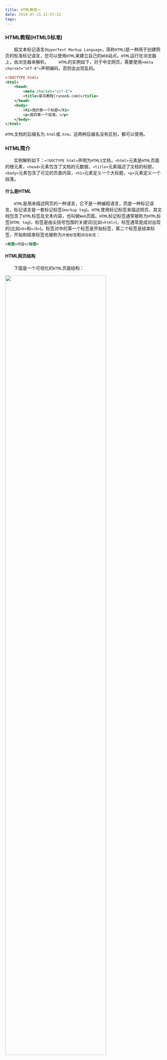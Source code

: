 ```yaml
---
title: HTML教程一
date: 2019-07-15 21:57:22
tags:
---
```

### HTML教程(HTML5标准)

&emsp;&emsp;超文本标记语言(`HyperText Markup Language`，简称`HTML`)是一种用于创建网页的标准标记语言，您可以使用`HTML`来建立自己的`WEB`站点。`HTML`运行在浏览器上，由浏览器来解析。
&emsp;&emsp;`HTML`的实例如下，对于中文网页，需要使用`<meta charset="utf-8">`声明编码，否则会出现乱码。

``` xml
<!DOCTYPE html>
<html>
    <head>
        <meta charset="utf-8">
        <title>菜鸟教程(runoob.com)</title>
    </head>
    <body>
        <h1>我的第一个标题</h1>
        <p>我的第一个段落。</p>
    </body>
</html>
```
<!--more-->
`HTML`文档的后缀名为`.html`或`.htm`，这两种后缀名没有区别，都可以使用。

### HTML简介

&emsp;&emsp;实例解析如下：`<!DOCTYPE html>`声明为`HTML5`文档，`<html>`元素是`HTML`页面的根元素，`<head>`元素包含了文档的元数据，`<title>`元素描述了文档的标题，`<body>`元素包含了可见的页面内容，`<h1>`元素定义一个大标题，`<p>`元素定义一个段落。

#### 什么是HTML

&emsp;&emsp;`HTML`是用来描述网页的一种语言，它不是一种编程语言，而是一种标记语言，标记语言是一套标记标签(`markup tag`)。`HTML`使用标记标签来描述网页，其文档包含了`HTML`标签及文本内容，也叫做`Web`页面。`HTML`标记标签通常被称为`HTML`标签(`HTML tag`)，标签是由尖括号包围的关键词(比如`<html>`)，标签通常是成对出现的(比如`<b>`和`</b>`)。标签对中的第一个标签是开始标签，第二个标签是结束标签，开始和结束标签也被称为`开放标签`和`闭合标签`：

``` xml
<标签>内容</标签>
```

#### HTML网页结构

&emsp;&emsp;下面是一个可视化的`HTML`页面结构：

<img src="./HTML教程一/1.png" width="80%">

只有`<body>`区域(白色部分)才会在浏览器中显示。

&emsp;&emsp;“<!DOCTYPE>”声明
&emsp;&emsp;`<!DOCTYPE>`声明有助于浏览器中正确显示网页。网络上有很多不同的文件，如果能够正确声明HTML的版本，浏览器就能正确显示网页内容。`doctype`声明是不区分大小写的，以下方式均可：

``` xml
<!DOCTYPE html>
<!DOCTYPE HTML>
<!doctype html>
<!Doctype Html>
```

#### HTML基础(4个实例)

&emsp;&emsp;`HTML`标题：`HTML`标题(`Heading`)是通过`<h1>`至`<h6>`标签来定义的：

``` xml
<h1>这是一个标题</h1>
<h2>这是一个标题</h2>
<h3>这是一个标题</h3>
```

&emsp;&emsp;`HTML`段落：`HTML`段落是通过标签`<p>`来定义的：

``` xml
<p>这是一个段落。</p>
<p>这是另外一个段落。</p>
```

&emsp;&emsp;`HTML`链接：`HTML`链接是通过标签`<a>`来定义的：

``` xml
<a href="http://www.runoob.com">这是一个链接</a>
```

注意在`href`属性中指定链接的地址。
&emsp;&emsp;`HTML`图像：`HTML`图像是通过标签`<img>`来定义的：

``` xml
<img src="/images/logo.png" width="258" height="39" />
```

注意，图像的名称和尺寸是以属性的形式提供的。

### HTML元素

&emsp;&emsp;`HTML`文档由`HTML`元素定义，`HTML`元素如下：

开始标签                  | 元素内容    | 结束标签
-------------------------|-------------|--------
`<p>`                    | 这是一个段落 | `</p>`
`<a href="default.htm">` | 这是一个链接 | `</a>`
`<br>`                   |

开始标签常被称为起始标签(`opening tag`)，结束标签常称为闭合标签(`closing tag`)。
&emsp;&emsp;`HTML`元素以开始标签起始，以结束标签终止，元素的内容是开始标签与结束标签之间的内容。某些`HTML`元素具有空内容(`empty content`)，空元素在开始标签中进行关闭(以开始标签的结束而结束)。大多数`HTML`元素可拥有属性。
&emsp;&emsp;`HTML`文档由嵌套的`HTML`元素构成：

``` xml
<!DOCTYPE html>
<html>
    <body>
        <p>这是第一个段落。</p>
    </body>
</html>
```

&emsp;&emsp;以上实例包含了三个`HTML`元素：

- `<p>`元素：这个`<p>`元素定义了`HTML`文档中的一个段落，这个元素拥有一个开始标签`<p>`以及一个结束标签`</p>`，元素内容是`这是第一个段落`。
- `<body>`元素：`<body>`元素定义了`HTML`文档的主体，这个元素拥有一个开始标签`<body>`以及一个结束标签`</body>`，元素内容是另一个`HTML`元素，即`<p>`元素。
- `<html>`元素：`<html>`元素定义了整个`HTML`文档，这个元素拥有一个开始标签`<html>`以及一个结束标签`</html>`，元素内容是另一个`HTML`元素，即`<body>`元素。

&emsp;&emsp;不要忘记结束标签，即使您忘记了使用结束标签，大多数浏览器也会正确地显示`HTML`，但不要依赖这种做法，忘记使用结束标签会产生不可预料的结果或错误。
&emsp;&emsp;没有内容的`HTML`元素被称为空元素，空元素是在开始标签中关闭的。`<br>`就是没有关闭标签的空元素，该标签定义换行。在`XHTML`、`XML`以及未来版本的`HTML`中，所有元素都必须被关闭。在开始标签中添加斜杠，比如`<br />`，是关闭空元素的正确方法，`HTML`、`XHTML`和`XML`都接受这种方式。即使`<br>`在所有浏览器中都是有效的，但使用`<br />`其实是更长远的保障。
&emsp;&emsp;`HTML`最好使用小写标签，实际上标签对大小写不敏感，例如`<P>`等同于`<p>`，许多网站都使用大写的`HTML`标签。本教程使用的是小写标签，因为万维网联盟(`W3C`)在`HTML4`中推荐使用小写，而在未来`(X)HTML`版本中强制使用小写。

### HTML属性

&emsp;&emsp;属性是`HTML`元素提供的附加信息。`HTML`元素可以设置属性，它可以在元素中添加附加信息，一般描述于开始标签，总是以`名称/值`对的形式出现，比如`name="value"`。
&emsp;&emsp;`HTML`链接由`<a>`标签定义，链接的地址在`href`属性中指定：

``` xml
<a href="http://www.runoob.com">这是一个链接</a>
```

属性值应该始终被包括在引号内，双引号是最常用的，不过使用单引号也没有问题。注意，在某些个别的情况下，比如属性值本身就含有双引号，那么您必须使用单引号，例如`name='John "ShotGun" Nelson'`。
&emsp;&emsp;下面列出了适用于大多数`HTML`元素的属性：

属性    | 描述
--------|------
`class` | 为`html`元素定义一个或多个类名(`classname`)(类名从样式文件引入)
`id`    | 定义元素的唯一`id`
`style` | 规定元素的行内样式(`inline style`)
`title` | 描述了元素的额外信息(作为工具条使用)

### HTML标题

&emsp;&emsp;在HTML文档中，标题很重要。标题(`Heading`)是通过`<h1>`至`<h6>`标签进行定义的，`<h1>`定义最大的标题，`<h6>`定义最小的标题。注意，浏览器会自动地在标题的前后添加空行。
&emsp;&emsp;请确保将`HTML`标题标签只用于标题，不要仅仅是为了生成粗体或大号的文本而使用标题。搜索引擎使用标题为您的网页的结构和内容编制索引，因为用户可以通过标题来快速浏览您的网页，所以用标题来呈现文档结构是很重要的。应该将`h1`用作主标题，其后是`h2`，再其次是`h3`，以此类推。
&emsp;&emsp;`<hr>`标签在`HTML`页面中创建水平线，该元素可用于分隔内容：

``` xml
<p>这是一个段落。</p>
<hr>
<p>这是一个段落。</p>
<hr>
<p>这是一个段落。</p>
```

&emsp;&emsp;可以将注释插入`HTML`代码中，这样可以提高其可读性，使代码更易被人理解。浏览器会忽略注释，也不会显示它们。注释写法如下：

``` xml
<!-- 这是一个注释 -->
```

开始括号之后(左边的括号)需要紧跟一个叹号，结束括号之前(右边的括号)不需要，合理地使用注释可以对未来的代码编辑工作产生帮助。
&emsp;&emsp;标题大小与字体大小的关系：`1`到`6`号标题与`1`到`6`号字体逆序对应，比如`1`号字体对应`6`号标题，`2`号字体对应`5`号标题：

``` xml
<h1>这是1号标题</h1>
<font size="6">这是6号字体文本</font>
<h2>这是2号标题</h2>
<font size="5">这是5号字体文本</font>

<h3>这是3号标题</h3>
<font size="4">这是4号字体文本</font>

<h4>这是4号标题</h4>
<font size="3">这是3号字体文本</font>

<h5>这是5号标题</h5>
<font size="2">这是2号字体文本</font>

<h6>这是6号标题</h6>
<font size="1">这是1号字体文本</font>
```

<img src="./HTML教程一/2.png" width="30%">

### HTML段落

&emsp;&emsp;`HTML`段落：`HTML`可以将文档分割为若干段落，段落是通过`<p>`标签定义的：

``` xml
<p>这是一个段落</p>
<p>这是另一个段落</p>
```

注意，浏览器会自动地在段落的前后添加空行(`</p>`是块级元素)。
&emsp;&emsp;不要忘记结束标签，即使忘了使用结束标签，大多数浏览器也会正确地将`HTML`显示出来，但不要依赖这种做法，忘记使用结束标签会产生意想不到的结果和错误。在未来的`HTML`版本中，不允许省略结束标签。
&emsp;&emsp;`HTML`折行：如果您希望在不产生一个新段落的情况下进行换行(新行)，请使用`<br/>`标签：

``` xml
<p>这个<br>段落<br>演示了分行的效果</p>
```

<img src="./HTML教程一/3.png" width="30%">

`<br/>`元素是一个空的`HTML`元素。由于关闭标签没有任何意义，因此它没有结束标签。

### HTML文本格式化

&emsp;&emsp;`HTML`文本格式化效果如下：

<img src="./HTML教程一/4.png" width="20%">

&emsp;&emsp;`HTML`使用标签`<b>`与`<i>`对输出的文本进行格式，这些`HTML`标签被称为`格式化标签`。通常标签`<strong>`替换加粗标签`<b>`来使用，`<em>`替换`<i>`标签使用，然而这些标签的含义是不同的：`<b>`与`<i>`定义粗体或斜体文本，`<strong>`或者`<em>`意味着你要呈现的文本是重要的，所以要突出显示。
&emsp;&emsp;下例演示如何在一个`HTML`文件中对文本进行格式化：

``` xml
<!DOCTYPE html>
<html>
    <head>
        <meta charset="utf-8">
    </head>
    <body>
        <b>这个文本是加粗的</b>
        <br />
        <strong>这个文本是加粗的</strong>
        <br />
        <big>这个文本字体放大</big>
        <br />
        <em>这个文本是斜体的</em>
        <br />
        <i>这个文本是斜体的</i>
        <br />
        <small>这个文本是缩小的</small>
        <br />
        这个文本包含
        <sub>下标</sub>
        <br />
        这个文本包含
        <sup>上标</sup>
    </body>
</html>
```

<img src="./HTML教程一/5.png" width="20%">

&emsp;&emsp;下例演示如何使用`pre`标签对空行和空格进行控制：

``` xml
<!DOCTYPE html>
<html>
    <head>
        <meta charset="utf-8">
    </head>
    <body>
        <pre>
        此例演示如何使用 pre 标签
        对空行和    空格
        进行控制
        </pre>
    </body>
</html>
```

<img src="./HTML教程一/6.png" width="30%">

&emsp;&emsp;下例演示不同的`计算机输出`标签的显示效果：

``` xml
<!DOCTYPE html>
<html>
    <head>
        <meta charset="utf-8">
    </head>
    <body>
        <code>计算机输出</code>
        <br />
        <kbd>键盘输入</kbd>
        <br />
        <tt>打字机文本</tt>
        <br />
        <samp>计算机代码样本</samp>
        <br />
        <var>计算机变量</var>
        <br />
        <p>
            <b>注释：</b>这些标签常用于显示计算机/编程代码。
        </p>
    </body>
</html>
```

<img src="./HTML教程一/7.png" width="50%">

&emsp;&emsp;下例演示如何在`HTML`文件中写地址：

``` xml
<!DOCTYPE html>
<html>
    <head>
        <meta charset="utf-8">
    </head>
    <body>
        <address>
        Written by <a href="mailto:webmaster@example.com">Jon Doe</a>.<br>
        Visit us at:<br>
        Example.com<br>
        Box 564, Disneyland<br>
        USA
        </address>
    </body>
</html>
```

<img src="./HTML教程一/8.png" width="30%">

&emsp;&emsp;下例演示如何实现缩写或首字母缩写：

``` xml
<!DOCTYPE html>
<html>
    <head>
        <meta charset="utf-8">
    </head>
    <body>
        <abbr title="etcetera">etc.</abbr>
        <br />
        <acronym title="World Wide Web">WWW</acronym>
        <p>在某些浏览器中，当您把鼠标移至缩略词语上时，title 可用于展示表达的完整版本。</p>
        <p>仅对于 IE 5 中的 acronym 元素有效。</p>
        <p>对于 Netscape 6.2 中的 abbr 和 acronym 元素都有效。</p>
    </body>
</html>
```

<img src="./HTML教程一/9.png" width="60%">

&emsp;&emsp;下例演示如何改变文字的方向：

``` xml
<!DOCTYPE html>
<html>
    <head>
        <meta charset="utf-8">
    </head>
    <body>
        <p>该段落文字从左到右显示。</p>
        <p><bdo dir="rtl">该段落文字从右到左显示。</bdo></p>
    </body>
</html>
```

<img src="./HTML教程一/10.png" width="30%">

&emsp;&emsp;下例演示如何实现长短不一的引用语：

``` xml
<!DOCTYPE html>
<html>
    <head>
        <meta charset="utf-8">
    </head>
    <body>
        <p>WWF's goal is to:
        <q>Build a future where people live in harmony with nature.</q>
        We hope they succeed.</p>
    </body>
</html>
```

&emsp;&emsp;此例演示如何标记删除文本和插入文本：

``` xml
<!DOCTYPE html>
<html>
    <head>
        <meta charset="utf-8">
    </head>
    <body>
        <p>My favorite color is <del>blue</del> <ins>red</ins>!</p>
    </body>
</html>
```

&emsp;&emsp;`HTML`文本格式化标签如下：

标签       | 描述
-----------|-----
`<b>`      | 定义粗体文本
`<em>`     | 定义着重文字
`<i>`      | 定义斜体字
`<small>`  | 定义小号字
`<strong>` | 定义加重语气
`<sub>`    | 定义下标字
`<sup>`    | 定义上标字
`<ins>`    | 定义插入字
`<del>`    | 定义删除字

&emsp;&emsp;`HTML`的计算机输出标签如下：

标签     | 描述
---------|-----
`<code>` | 定义计算机代码
`<kbd>`  | 定义键盘码
`<samp>` | 定义计算机代码样本
`<var>`  | 定义变量
`<pre>`  | 定义预格式文本

&emsp;&emsp;`HTML`引文、引用以及标签定义如下：

标签           | 描述
---------------|-----
`<abbr>`       | 定义缩写
`<address>`    | 定义地址
`<bdo>`        | 定义文字方向
`<blockquote>` | 定义长的引用
`<q>`          | 定义短的引用语
`<cite>`       | 定义引用、引证
`<dfn>`        | 定义一个定义项目

### HTML链接

&emsp;&emsp;`HTML`使用超级链接与网络上的另一个文档相连。几乎可以在所有的网页中找到链接，点击链接可以从一张页面跳转到另一张页面：

``` xml
<!DOCTYPE html>
<html>
    <head>
        <meta charset="utf-8">
    </head>
    <body>
        <p>
        <a href="/index.html">本文本</a> 是一个指向本网站中的一个页面的链接。</p>
        <p><a href="http://www.microsoft.com/">本文本</a> 是一个指向万维网上的页面的链接。</p>
    </body>
</html>
```

&emsp;&emsp;`HTML`使用标签`<a>`来设置超文本链接，超链接可以是一个字、一个词或者一组词，也可以是一幅图像，您可以点击这些内容来跳转到新的文档或者当前文档中的某个部分。当您把鼠标指针移动到网页中的某个链接上时，箭头会变为一只小手。在标签`<a>`中使用了`href`属性来描述链接的地址。
&emsp;&emsp;默认情况下，链接将以以下形式出现在浏览器中：一个未访问过的链接显示为蓝色字体并带有下划线；访问过的链接显示为紫色并带有下划线；点击链接时，链接显示为红色并带有下划线。注意，如果为这些超链接设置了`CSS`样式，展示样式会根据`CSS`的设定而显示。
&emsp;&emsp;链接的`HTML`代码很简单：

``` xml
<a href="url">链接文本</a>
```

`href`属性描述了链接的目标。

#### 链接的target属性

&emsp;&emsp;你可以定义被链接的文档在何处显示。下面的这行会在新窗口打开文档：

``` xml
<a href="http://www.runoob.com/" target="_blank">访问菜鸟教程!</a>
```

#### 链接的id属性

&emsp;&emsp;`id`属性可用于创建在一个`HTML`文档书签标记。书签是不以任何特殊的方式显示，在`HTML`文档中是不显示的，所以对于读者来说是隐藏的。在`HTML`文档中插入`ID`：

``` xml
<a id="tips">有用的提示部分</a>
```

在`HTML`文档中创建一个链接到`有用的提示部分(id="tips")`：

``` xml
<a href="#tips">访问有用的提示部分</a>
```

或者从另一个页面创建一个链接到`有用的提示部分(id="tips")`：

``` xml
<a href="http://www.runoob.com/html/html-links.html#tips">
访问有用的提示部分</a>
```

&emsp;&emsp;注意，请始终将正斜杠添加到子文件夹。假如这样书写链接`href="http://www.runoob.com/html"`，就会向服务器产生两次`HTTP`请求，这是因为服务器会添加正斜杠到这个地址，然后创建一个新的请求，就像这样`href="http://www.runoob.com/html/"`。
&emsp;&emsp;下例演示如何使用图片链接：

``` xml
<!DOCTYPE html>
<html>
    <head>
        <meta charset="utf-8">
    </head>
    <body>
        <p>创建图片链接:
        <a href="http://www.runoob.com/html/html-tutorial.html">
        <img src="smiley.gif" alt="HTML 教程" width="32" height="32"></a></p>

        <p>无边框的图片链接:
        <a href="http://www.runoob.com/html/html-tutorial.html">
        <img border="0" src="smiley.gif" alt="HTML 教程" width="32" height="32"></a></p>
    </body>
</html>
```

&emsp;&emsp;下例演示如何使用书签：

``` xml
<!DOCTYPE html>
<html>
    <head>
        <meta charset="utf-8">
    </head>
    <body>
        <p>
        <a href="#C4">查看章节 4</a>
        </p>
        <h2>章节 1</h2>
        <p>这边显示该章节的内容……</p>
        <h2>章节 2</h2>
        <p>这边显示该章节的内容……</p>
        <h2>章节 3</h2>
        <p>这边显示该章节的内容……</p>
        <h2><a id="C4">章节 4</a></h2>
        <p>这边显示该章节的内容……</p>
    </body>
</html>
```

&emsp;&emsp;下例演示如何跳出框架，假如你的页面被固定在框架之内：

``` xml
<!DOCTYPE html>
<html>
    <head>
        <meta charset="utf-8">
    </head>
    <body>
        <p>跳出框架?</p>
        <a href="http://www.runoob.com/" target="_top">点击这里!</a>
    </body>
</html>
```

&emsp;&emsp;下例演示如何链接到一个邮件，本例在安装邮件客户端程序后才能工作：

``` xml
<!DOCTYPE html>
<html>
    <head>
        <meta charset="utf-8">
    </head>
    <body>
        <p>
        这是一个电子邮件链接：
        <a href="mailto:someone@example.com?Subject=Hello%20again" target="_top">
        发送邮件</a>
        </p>
        <p>
        <b>注意:</b> 单词之间空格使用 %20 代替，以确保浏览器可以正常显示文本。
        </p>
    </body>
</html>
```

### HTML头部

&emsp;&emsp;`<title>`定义了`HTML`文档的标题：

``` xml
<!DOCTYPE html>
<html>
    <head>
        <meta charset="utf-8">
        <title>我的 HTML 的第一页</title>
    </head>
    <body>
        <p>浏览器中包含body元素的内容。</p>
        <p>浏览器的标题包含title元素的内容</p>
    </body>
</html>
```

`<base>`定义页面中所有链接默认的链接目标地址：

``` xml
<!DOCTYPE html>
<html>
    <head>
        <meta charset="utf-8">
        <title>菜鸟教程(runoob.com)</title>
        <base href="http://www.runoob.com/images/" target="_blank">
    </head>

    <body>
        <img src="logo.png"> - 注意这里我们设置了图片的相对地址。能正常显示是因为我们在 head 部分设置了 base 标签，该标签指定了页面上所有链接的默认 URL，所以该图片的访问地址为 "http://www.runoob.com/images/logo.png"
        <br><br>
        <a href="http://www.runoob.com">菜鸟教程</a> - 注意这个链接会在新窗口打开，即便它没有 target="_blank" 属性。因为在 base 标签里我们已经设置了 target 属性的值为 "_blank"。
    </body>
</html>
```

`<meta>`元素来描述`HTML`文档的关键词、作者、字符集等：

``` xml
<!DOCTYPE html>
<html>
    <head>
        <meta charset="utf-8">
        <title>菜鸟教程(runoob.com)</title>
        <meta name="description" content="免费在线教程">
        <meta name="keywords" content="HTML,CSS,XML,JavaScript">
        <meta name="author" content="runoob">
        <meta charset="UTF-8">
    </head>

    <body>
        <p>所有 meta 标签显示在 head 部分...</p>
    </body>
</html>
```

&emsp;&emsp;`HTML`的`<head>`元素包含了所有的头部标签元素。在`<head>`元素中，你可以插入脚本(`scripts`)、样式文件(`CSS`)及各种`meta`信息。可以添加在头部区域的元素标签为：`<title>`、`<style>`、`<meta>`、`<link>`、`<script>`、`<noscript>`和`<base>`。
&emsp;&emsp;`HTML`的`<title>`元素定义了不同文档的标题，在`HTML/XHTML`文档中是必须的。`<title>`元素定义了浏览器工具栏的标题，当网页添加到收藏夹时显示在收藏夹中的标题以及显示在搜索引擎结果页面的标题。
&emsp;&emsp;`HTML`的`<base>`元素描述了基本的`链接地址/链接目标`，该标签作为`HTML`文档中所有的链接标签的默认链接：

``` xml
<head>
    <base href="http://www.runoob.com/images/" target="_blank">
</head>
```

&emsp;&emsp;`HTML`的`<link>`元素定义了文档与外部资源之间的关系，`<link>`标签通常用于链接到样式表：

``` xml
<head>
    <link rel="stylesheet" type="text/css" href="mystyle.css">
</head>
```

&emsp;&emsp;`HTML`的`<style>`元素定义了`HTML`文档的样式文件引用地址，在`<style>`元素中你也可以直接添加样式来渲染`HTML`文档：

``` xml
<head>
    <style type="text/css">
    body {background-color:yellow}
    p {color:blue}
    </style>
</head>
```

&emsp;&emsp;`HTML`的`<meta>`元素`meta`标签描述了一些基本的元数据，它`<meta>`标签提供了元数据。元数据也不显示在页面上，但会被浏览器解析。`META`元素通常用于指定网页的描述、关键词，文件的最后修改时间、作者和其他元数据。
&emsp;&emsp;元数据可以使用于浏览器(如何显示内容或重新加载页面)、搜索引擎(关键词)或其他`Web`服务，一般放置于`<head>`区域。使用实例如下：

``` xml
<meta name="keywords" content="HTML, CSS, XML, XHTML, JavaScript"> #为搜索引擎定义关键词
<meta name="description" content="免费 Web & 编程 教程"> #为网页定义描述内容
<meta name="author" content="Runoob"> #定义网页作者
<meta http-equiv="refresh" content="30"> #每30秒中刷新当前页面
```

&emsp;&emsp;`HTML`的`<script>`元素用于加载脚本文件，如`JavaScript`。

### HTML图像

&emsp;&emsp;`HTML`图像标签如下：

标签     | 描述
---------|------
`<img>`  | 定义图像
`<map>`  | 定义图像地图
`<area>` | 定义图像地图中的可点击区域

&emsp;&emsp;下例演示如何在网页中显示图像：

``` xml
<!DOCTYPE html>
<html>
    <head>
        <meta charset="utf-8">
    </head>
    <body>
        <p>
        一个图像:
        <img src="smiley.gif" alt="Smiley face" width="32" height="32"></p>
        <p>
        一个动图:
        <img src="hackanm.gif" alt="Computer man" width="48" height="48"></p>
        <p>
        注意插入动图的语法和静态图的语法是一样的。
        </p>
    </body>
</html>
```

&emsp;&emsp;下例演示如何将其他文件夹或服务器的图片显示到网页中：

``` xml
<!DOCTYPE html>
<html>
    <head>
        <meta charset="utf-8">
    </head>
    <body>
        <p>一个来自文件夹中的图像:</p>
        <img src="/images/chrome.gif" alt="Google Chrome" width="33" height="32"><p>一个来自菜鸟教程的图像:</p>
        <img src="http://www.runoob.com/images/logo.png" alt="runoob.com" width="336" height="69">
    </body>
</html>
```

&emsp;&emsp;在`HTML`中，图像由`<img>`标签定义。`<img>`是空标签，意思是说它只包含属性，并且没有闭合标签。要在页面上显示图像，你需要使用源属性`src`，其值是图像的URL地址。定义图像的语法如下：

``` xml
<img src="url" alt="some_text">
```

`URL`指存储图像的位置。如果名为`plpit.jpg`的图像位于`www.runoob.com`的`images`目录中，那么其`URL`为`http://www.runoob.com/images/pulpit.jpg`。
&emsp;&emsp;`HTML`图像的`Alt`属性用来为图像定义一串预备的可替换的文本，替换文本属性的值是用户定义的：

``` xml
<img src="boat.gif" alt="Big Boat">
```

在浏览器无法载入图像时，替换文本属性告诉读者它们失去的信息，此时浏览器将显示这个替代性的文本而不是图像。
&emsp;&emsp;`height`与`width`属性用于设置图像的高度与宽度，属性值默认单位为像素：

``` xml
<img src="pulpit.jpg" alt="Pulpit rock" width="304" height="228">
```

&emsp;&emsp;下例演示如何在文字中排列图像：

``` xml
<!DOCTYPE html>
<html>
    <head>
        <meta charset="utf-8">
    </head>
    <body>
        <h4>默认对齐的图像 (align="bottom"):</h4>
        <p>这是一些文本。 <img src="smiley.gif" alt="Smiley face" width="32" height="32"> 这是一些文本。</p>
        <h4>图片使用 align="middle":</h4>
        <p>这是一些文本。 <img src="smiley.gif" alt="Smiley face" align="middle" width="32" height="32">这是一些文本。</p>
        <h4>图片使用 align="top":</h4>
        <p>这是一些文本。 <img src="smiley.gif" alt="Smiley face" align="top" width="32" height="32">这是一些文本。</p>
        <p><b>注意:</b>在HTML 4中 align 属性已废弃，HTML5 已不支持该属性，可以使用 CSS 代替。</p>
    </body>
</html>
```

&emsp;&emsp;下例演示如何使图片浮动至段落的左边或右边：

``` xml
<!DOCTYPE html>
<html>
    <head>
        <meta charset="utf-8">
    </head>
    <body>
        <p>
        <img src="smiley.gif" alt="Smiley face" style="float:left" width="32" height="32"> 一个带图片的段落，图片浮动在这个文本的左边。
        </p>
        <p>
        <img src="smiley.gif" alt="Smiley face" style="float:right" width="32" height="32"> 一个带图片的段落，图片浮动在这个文本的右边。
        </p>
        <p><b>注意:</b> 在这里我们使用了 CSS "float" 属性，在HTML 4中 align 属性已废弃，HTML5 已不支持该属性，可以使用 CSS 代替。</p>
    </body>
</html>
```

&emsp;&emsp;下例演示如何将图像作为一个链接使用：

``` xml
<!DOCTYPE html>
<html>
    <head>
        <meta charset="utf-8">
    </head>
    <body>
        <p>创建图片链接:
        <a href="http://www.runoob.com/html/html-tutorial.html">
        <img src="smiley.gif" alt="HTML 教程" width="32" height="32"></a></p>
        <p>无边框的图片链接:
        <a href="http://www.runoob.com/html/html-tutorial.html">
        <img border="0" src="smiley.gif" alt="HTML 教程" width="32" height="32"></a></p>
    </body>
</html>
```

&emsp;&emsp;下例显示如何创建带有可供点击区域的图像地图，其中的每个区域都是一个超级链接：

``` xml
<!DOCTYPE html>
<html>
    <head>
        <meta charset="utf-8">
    </head>
    <body>
        <p>点击太阳或其他行星，注意变化：</p>
        <img src="planets.gif" width="145" height="126" alt="Planets" usemap="#planetmap">
        <map name="planetmap">
            <area shape="rect" coords="0,0,82,126" alt="Sun" href="sun.htm">
            <area shape="circle" coords="90,58,3" alt="Mercury" href="mercur.htm">
            <area shape="circle" coords="124,58,8" alt="Venus" href="venus.htm">
        </map>
    </body>
</html>
```

### HTML表格

&emsp;&emsp;`HTML`表格标签如下：

标签         | 描述
-------------|-------
`<table>`    | 定义表格
`<th>`       | 定义表格的表头
`<tr>`       | 定义表格的行
`<td>`       | 定义表格单元
`<caption>`  | 定义表格标题
`<colgroup>` | 定义表格列的组
`<col>`      | 定义用于表格列的属性
`<thead>`    | 定义表格的页眉
`<tbody>`    | 定义表格的主体
`<tfoot>`    | 定义表格的页脚

&emsp;&emsp;`HTML`表格实例如下：

``` xml
<!DOCTYPE html>
<html>
    <head>
        <meta charset="utf-8">
    </head>
    <body>
        <p>
        每个表格从一个 table 标签开始。
        每个表格行从 tr 标签开始。
        每个表格的数据从 td 标签开始。
        </p>

        <h4>一列:</h4>

        <table border="1">
            <tr>
            <td>100</td>
            </tr>
        </table>
        <h4>一行三列:</h4>
        <table border="1">
            <tr>
            <td>100</td>
            <td>200</td>
            <td>300</td>
            </tr>
        </table>
        <h4>两行三列:</h4>
        <table border="1">
            <tr>
            <td>100</td>
            <td>200</td>
            <td>300</td>
            </tr>
            <tr>
            <td>400</td>
            <td>500</td>
            <td>600</td>
            </tr>
        </table>
        <h4>两行三列:</h4>

        <table border="1">
            <tr>
            <td>100</td>
            <td>200</td>
            <td>300</td>
            </tr>
            <tr>
            <td>400</td>
            <td>500</td>
            <td>600</td>
            </tr>
        </table>
    </body>
</html>
```

&emsp;&emsp;表格由`<table>`标签来定义，每个表格均有若干行(由`<tr>`标签定义)，每行被分割为若干单元格(由`<td>`标签定义)。字母`td`指表格数据(`table data`)，即数据单元格的内容。数据单元格可以包含文本、图片、列表、段落、表单、水平线、表格等。

``` xml
<table border="1">
    <tr>
        <td>row 1, cell 1</td>
        <td>row 1, cell 2</td>
    </tr>
    <tr>
        <td>row 2, cell 1</td>
        <td>row 2, cell 2</td>
    </tr>
</table>
```

&emsp;&emsp;如果不定义边框属性，表格将不显示边框，但是大多数时候，我们希望显示边框。使用边框属性来显示一个带有边框的表格：

``` xml
<table border="1">
    <tr>
        <td>Row 1, cell 1</td>
        <td>Row 1, cell 2</td>
    </tr>
</table>
```

&emsp;&emsp;表格的表头使用`<th>`标签进行定义，大多数浏览器会把表头显示为粗体居中的文本：

``` xml
<table border="1">
    <tr>
        <th>Header 1</th>
        <th>Header 2</th>
    </tr>
    <tr>
        <td>row 1, cell 1</td>
        <td>row 1, cell 2</td>
    </tr>
    <tr>
        <td>row 2, cell 1</td>
        <td>row 2, cell 2</td>
    </tr>
</table>
```

&emsp;&emsp;下例演示一个没有边框的表格：

``` xml
<!DOCTYPE html>
<html>
    <head>
        <meta charset="utf-8">
    </head>
    <body>
        <h4>这个表格没有边框:</h4>
        <table>
            <tr>
            <td>100</td>
            <td>200</td>
            <td>300</td>
            </tr>
            <tr>
            <td>400</td>
            <td>500</td>
            <td>600</td>
            </tr>
        </table>
        <h4>这个表格没有边框:</h4>

        <table border="0">
            <tr>
            <td>100</td>
            <td>200</td>
            <td>300</td>
            </tr>
            <tr>
            <td>400</td>
            <td>500</td>
            <td>600</td>
            </tr>
        </table>
    </body>
</html>
```

&emsp;&emsp;下例演示如何显示表格表头：

``` xml
<!DOCTYPE html>
<html>
    <head>
        <meta charset="utf-8">
    </head>
    <body>
        <h4>水平标题:</h4>
        <table border="1">
            <tr>
            <th>Name</th>
            <th>Telephone</th>
            <th>Telephone</th>
            </tr>
            <tr>
            <td>Bill Gates</td>
            <td>555 77 854</td>
            <td>555 77 855</td>
            </tr>
        </table>
        <h4>垂直标题:</h4>
        <table border="1">
            <tr>
            <th>First Name:</th>
            <td>Bill Gates</td>
            </tr>
            <tr>
            <th>Telephone:</th>
            <td>555 77 854</td>
            </tr>
            <tr>
            <th>Telephone:</th>
            <td>555 77 855</td>
            </tr>
        </table>
    </body>
</html>
```

&emsp;&emsp;下例演示一个带标题的表格：

``` xml
<!DOCTYPE html>
<html>
    <head>
        <meta charset="utf-8">
    </head>
    <body>
        <table border="1">
            <caption>Monthly savings</caption>
            <tr>
            <th>Month</th>
            <th>Savings</th>
            </tr>
            <tr>
            <td>January</td>
            <td>$100</td>
            </tr>
            <tr>
            <td>February</td>
            <td>$50</td>
            </tr>
        </table>
    </body>
</html>
```

&emsp;&emsp;下例演示如何定义跨行或跨列的表格单元格：

``` xml
<!DOCTYPE html>
<html>
    <head>
        <meta charset="utf-8">
    </head>
    <body>
        <h4>单元格跨两格:</h4>
        <table border="1">
            <tr>
            <th>Name</th>
            <th colspan="2">Telephone</th>
            </tr>
            <tr>
            <td>Bill Gates</td>
            <td>555 77 854</td>
            <td>555 77 855</td>
            </tr>
        </table>
        <h4>单元格跨两列:</h4>
            <table border="1">
            <tr>
            <th>First Name:</th>
            <td>Bill Gates</td>
            </tr>
            <tr>
            <th rowspan="2">Telephone:</th>
            <td>555 77 854</td>
            </tr>
            <tr>
            <td>555 77 855</td>
            </tr>
        </table>
    </body>
</html>
```

&emsp;&emsp;下例演示如何显示在不同的元素内显示元素：

``` xml
<!DOCTYPE html>
<html>
    <head>
        <meta charset="utf-8">
    </head>
    <body>
        <table border="1">
            <tr>
            <td>
            <p>这是一个段落</p>
            <p>这是另一个段落</p>
            </td>
            <td>这个单元格包含一个表格:
            <table border="1">
                <tr>
                <td>A</td>
                <td>B</td>
                </tr>
                <tr>
                <td>C</td>
                <td>D</td>
                </tr>
            </table>
            </td>
            </tr>
            <tr>
            <td>这个单元格包含一个列表
                <ul>
                <li>apples</li>
                <li>bananas</li>
                <li>pineapples</li>
                </ul>
            </td>
            <td>HELLO</td>
            </tr>
        </table>
    </body>
</html>
```

&emsp;&emsp;下例演示如何使用`Cell padding`来创建单元格内容与其边框之间的空白：

``` xml
<!DOCTYPE html>
<html>
    <head>
        <meta charset="utf-8">
    </head>
    <body>
        <h4>没有单元格边距:</h4>
        <table border="1">
            <tr>
            <td>First</td>
            <td>Row</td>
            </tr>
            <tr>
            <td>Second</td>
            <td>Row</td>
            </tr>
        </table>
        <h4>有单元格边距:</h4>

        <table border="1"
            cellpadding="10">
            <tr>
            <td>First</td>
            <td>Row</td>
            </tr>
            <tr>
            <td>Second</td>
            <td>Row</td>
            </tr>
        </table>
    </body>
</html>
```

&emsp;&emsp;下例演示如何使用`Cell spacing`增加单元格之间的距离：

``` xml
<!DOCTYPE html>
<html>
    <head>
        <meta charset="utf-8">
    </head>
    <body>
        <h4>没有单元格间距:</h4>
        <table border="1">
            <tr>
            <td>First</td>
            <td>Row</td>
            </tr>
            <tr>
            <td>Second</td>
            <td>Row</td>
            </tr>
        </table>

        <h4>单元格间距="0":</h4>
        <table border="1" cellspacing="0">
            <tr>
            <td>First</td>
            <td>Row</td>
            </tr>
            <tr>
            <td>Second</td>
            <td>Row</td>
            </tr>
        </table>
        <h4>单元格间距="10":</h4>

        <table border="1" cellspacing="10">
            <tr>
            <td>First</td>
            <td>Row</td>
            </tr>
            <tr>
            <td>Second</td>
            <td>Row</td>
            </tr>
        </table>
    </body>
</html>
```